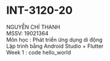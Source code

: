 # INT-3120-20    
NGUYỄN CHÍ THANH    
MSSV: 19021364    
Môn học : Phát triển ứng dụng di động    
Lập trình bằng Android Studio + Flutter    
Week 1 : code hello_world    
